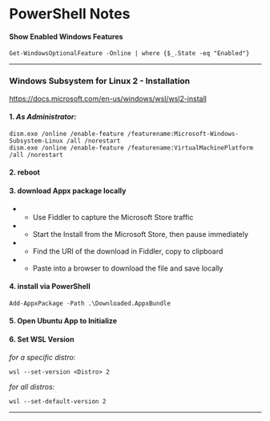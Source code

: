 # PowerShell Notes



#### Show Enabled Windows Features
```
Get-WindowsOptionalFeature -Online | where {$_.State -eq "Enabled"}
```
---

### **Windows Subsystem for Linux 2 - Installation**

https://docs.microsoft.com/en-us/windows/wsl/wsl2-install


#### 1. *As Administrator:*
```
dism.exe /online /enable-feature /featurename:Microsoft-Windows-Subsystem-Linux /all /norestart
dism.exe /online /enable-feature /featurename:VirtualMachinePlatform /all /norestart
```

#### 2. reboot

#### 3. download Appx package locally
- * Use Fiddler to capture the Microsoft Store traffic
- * Start the Install from the Microsoft Store, then pause immediately
- * Find the URI of the download in Fiddler, copy to clipboard
- * Paste into a browser to download the file and save locally

#### 4. install via PowerShell
```
Add-AppxPackage -Path .\Downloaded.AppxBundle
```

#### 5. Open Ubuntu App to Initialize

#### 6. Set WSL Version

*for a specific distro:*
```
wsl --set-version <Distro> 2
```

*for all distros:*
```
wsl --set-default-version 2
```

---




